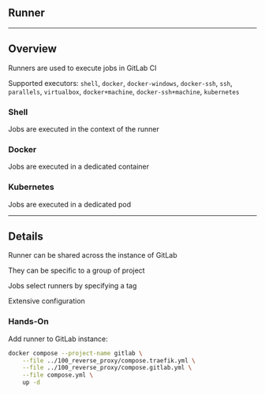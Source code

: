 <!-- .slide: class="vertical-center" -->

<i class="fa-duotone fa-person-running fa-8x fa-duotone-colors" style="float: right; color: grey;"></i>

## Runner

---

## Overview

<i class="fa-duotone fa-person-running fa-4x fa-duotone-colors" style="float: right;"></i>

Runners [<i class="fa-solid fa-arrow-up-right-from-square"></i>](https://docs.gitlab.com/runner/) are used to execute jobs in GitLab CI

Supported executors: `shell`, `docker`, `docker-windows`, `docker-ssh`, `ssh`, `parallels`, `virtualbox`, `docker+machine`, `docker-ssh+machine`, `kubernetes`

### Shell

Jobs are executed in the context of the runner

### Docker

Jobs are executed in a dedicated container

### Kubernetes

Jobs are executed in a dedicated pod

---

## Details

Runner can be shared across the instance of GitLab

They can be specific to a group of project

Jobs select runners by specifying a tag

Extensive configuration [<i class="fa-solid fa-arrow-up-right-from-square"></i>](https://docs.gitlab.com/runner/configuration/advanced-configuration.html)

### Hands-On

Add runner to GitLab instance:

```bash
docker compose --project-name gitlab \
    --file ../100_reverse_proxy/compose.traefik.yml \
    --file ../100_reverse_proxy/compose.gitlab.yml \
    --file compose.yml \
    up -d
```

